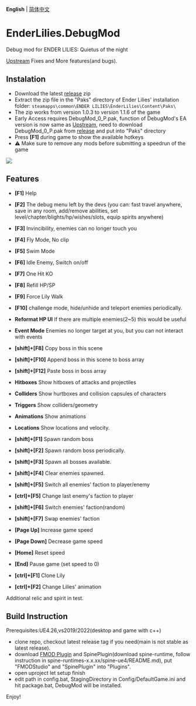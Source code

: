 **English** | [简体中文](README_CN.md)
# EnderLilies.DebugMod
Debug mod for ENDER LILIES: Quietus of the night

[Upstream](https://github.com/Trexounay/EnderLilies.DebugMod) Fixes and More features(and bugs).
## Instalation
 - Download the latest [release](https://github.com/EnderLiliesFans5040/EnderLilies-Debug-Mod/releases/latest) zip
 - Extract the zip file in the "Paks" directory of Ender Lilies' installation folder:
 `steamapps\common\ENDER LILIES\EnderLilies\Content\Paks\`
 - The zip works from version 1.0.3 to version 1.1.6 of the game
 - Early Access requires DebugMod_0_P.pak, function of DebugMod's EA version is now same as [Upstream](https://github.com/Trexounay/EnderLilies.DebugMod), need to download DebugMod_0_P.pak from [release](https://github.com/EnderLiliesFans5040/EnderLilies-Debug-Mod/releases/latest) and put into "Paks" directory
 - Press **[F1]** during game to show the available hotkeys
 - :warning:  Make sure to remove any mods before submitting a speedrun of the game

![](https://i.imgur.com/cVu3sxn.jpg)

## Features
 - **[F1]** Help
 - **[F2]** The debug menu left by the devs (you can: fast travel anywhere, save in any room, add/remove abilities, set level/chapter/blights/hp/wishes/slots, equip spirits anywhere)
 - **[F3]** Invincibility, enemies can no longer touch you
 - **[F4]** Fly Mode, No clip
 - **[F5]** Swim Mode
 - **[F6]** Idle Enemy, Switch on/off
 - **[F7]** One Hit KO
 - **[F8]** Refill HP/SP
 - **[F9]** Force Lily Walk
 - **[F10]** challenge mode, hide/unhide and teleport enemies periodically.
 - **Reformat HP UI** If there are multiple enemies(2~5) this would be useful
 - **Event Mode** Enemies no longer target at you, but you can not interact with events
 - **[shift]+[F8]** Copy boss in this scene
 - **[shift]+[F10]** Append boss in this scene to boss array 
 - **[shift]+[F12]** Paste boss in boss array

 - **Hitboxes** Show hitboxes of attacks and projectiles
 - **Colliders** Show hurtboxes and collision capsules of characters
 - **Triggers** Show colliders/geometry
 - **Animations** Show animations
 - **Locations** Show locations and velocity.
 - **[shift]+[F1]** Spawn random boss
 - **[shift]+[F2]** Spawn random boss periodically.
 - **[shift]+[F3]** Spawn all bosses available.
 - **[shift]+[F4]** Clear enemies spawned.
 - **[shift]+[F5]** Switch all enemies' faction to player/enemy
 - **[ctrl]+[F5]** Change last enemy's faction to player
 - **[shift]+[F6]** Switch enemies' faction(random)
 - **[shift]+[F7]** Swap enemies' faction
 
- **[Page Up]** Increase game speed
- **[Page Down]** Decrease game speed
- **[Home]** Reset speed
- **[End]** Pause game (set speed to 0)

- **[ctrl]+[F1]** Clone Lily
- **[ctrl]+[F2]** Change Lilies' animation

Additional relic and spirit in test.

## Build Instruction
Prerequisites:UE4.26,vs2019/2022(desktop and game with c++)
- clone repo, checkout latest release tag if you need(main is not stable as latest release).
- download [FMOD Plugin](https://www.fmod.com/download#fmodforunreal) and SpinePlugin(download spine-runtime, follow instruction in spine-runtimes-x.x.xx/spine-ue4/README.md), put "FMODStudio" and "SpinePlugin" into "Plugins".
- open uproject let setup finish
- edit path in config.bat, StagingDirectory in Config/DefaultGame.ini and hit package.bat, DebugMod will be installed.

Enjoy!

